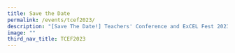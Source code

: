 ```yaml
---
title: Save the Date
permalink: /events/tcef2023/
description: "[Save The Date!] Teachers' Conference and ExCEL Fest 2023"
image: ""
third_nav_title: TCEF2023
---
```



